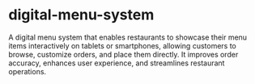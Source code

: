 # digital-menu-system
A digital menu system that enables restaurants to showcase their menu items interactively on tablets or smartphones, allowing customers to browse, customize orders, and place them directly. It improves order accuracy, enhances user experience, and streamlines restaurant operations.
